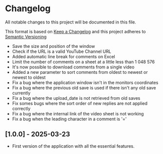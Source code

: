# Changelog
All notable changes to this project will be documented in this file.

This format is based on [Keep a Changelog](https://keepachangelog.com/en/1.0.0/)
and this project adheres to [Semantic Versioning](https://semver.org/spec/v2.0.0.html)

- Save the size and position of the window
- Check if the URL is a valid YouTube Channel URL
- Added automatic line break for comments on Excel
- Limit the number of comments on a sheet at a little less than 1 048 576
- It's now possible to download comments from a single video
- Added a new parameter to sort comments from oldest to newest or newest to oldest
- Fix a bug where the application window isn't in the monitors coordinates
- Fix a bug where the previous old save is used if there isn't any old save currently
- Fix a bug where the upload_date is not retrieved from old saves
- Fix somes bugs where the sort order of new replies are not applied correctly
- Fix a bug where the internal link of the video sheet is not working
- Fix a bug when the leading character in a comment is '='

## [1.0.0] - 2025-03-23
- First version of the application with all the essential features.
